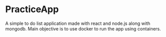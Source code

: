 # PracticeApp
A simple to do list application made with react and node.js along with mongodb. Main objective is to use docker to run the app using containers.
